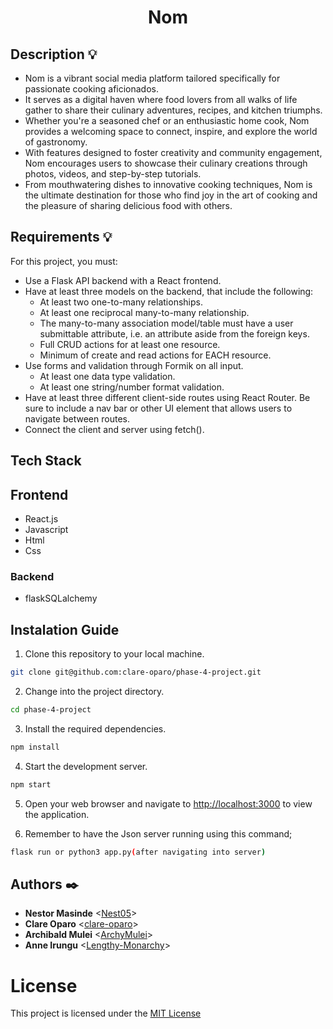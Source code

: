 <h1 align="center">Nom</h1>

## Description :bulb:
- Nom is a vibrant social media platform tailored specifically for passionate cooking aficionados. 
- It serves as a digital haven where food lovers from all walks of life gather to share their culinary adventures, recipes, and kitchen triumphs. 
- Whether you're a seasoned chef or an enthusiastic home cook, Nom provides a welcoming space to connect, inspire, and explore the world of gastronomy. 
- With features designed to foster creativity and community engagement, Nom encourages users to showcase their culinary creations through photos, videos, and step-by-step tutorials. 
- From mouthwatering dishes to innovative cooking techniques, Nom is the ultimate destination for those who find joy in the art of cooking and the pleasure of sharing delicious food with others.

## Requirements :bulb:
For this project, you must:

- Use a Flask API backend with a React frontend.
- Have at least three models on the backend, that include the following:
&nbsp;
    - At least two one-to-many relationships.
    - At least one reciprocal many-to-many relationship.
    - The many-to-many association model/table must have a user submittable attribute, i.e. an attribute aside from the foreign keys.
    - Full CRUD actions for at least one resource.
    - Minimum of create and read actions for EACH resource.
- Use forms and validation through Formik on all input.
&nbsp;
    - At least one data type validation.
    - At least one string/number format validation.
- Have at least three different client-side routes using React Router. Be sure to include a nav bar or other UI element that allows users to navigate between routes.
- Connect the client and server using fetch().

## Tech Stack
## Frontend

- React.js
- Javascript
- Html
- Css

### Backend

- flaskSQLalchemy

## Instalation Guide

1. Clone this repository to your local machine.

```bash
git clone git@github.com:clare-oparo/phase-4-project.git
```

2. Change into the project directory.

```bash
cd phase-4-project
```
3. Install the required dependencies.

```bash
npm install
```
4. Start the development server.

```bash
npm start
```
5. Open your web browser and navigate to [http://localhost:3000](http://localhost:3000) to view the application.

6. Remember to have the Json server running using this command;
```bash
flask run or python3 app.py(after navigating into server)
```

## Authors :black_nib:

- **Nestor Masinde** <[Nest05](https://github.com/Nest05)>
- **Clare Oparo** <[clare-oparo](https://github.com/clare-oparo)>
- **Archibald Mulei** <[ArchyMulei](https://github.com/ArchyMulei)>
- **Anne Irungu** <[Lengthy-Monarchy](https://github.com/Lengthy-Monarchy)>

# License

This project is licensed under the [MIT License](LICENSE)